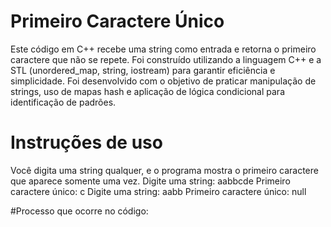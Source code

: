 # Primeiro Caractere Único

Este código em C++ recebe uma string como entrada e retorna o primeiro caractere que não se repete.
Foi construído utilizando a linguagem C++ e a STL (unordered_map, string, iostream) para garantir eficiência e simplicidade.
Foi desenvolvido com o objetivo de praticar manipulação de strings, uso de mapas hash e aplicação de lógica condicional para identificação de padrões.

# Instruções de uso
Você digita uma string qualquer, e o programa mostra o primeiro caractere que aparece somente uma vez.
Digite uma string: aabbcde 
Primeiro caractere único: c
Digite uma string: aabb
Primeiro caractere único: null

#Processo que ocorre no código:
